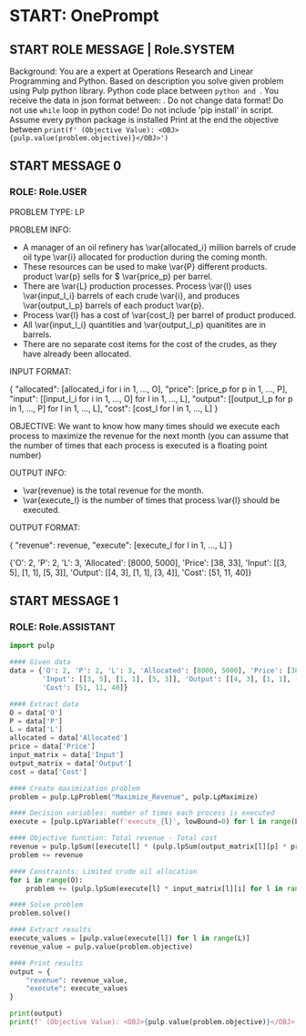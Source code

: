 # START: OnePrompt 
## START ROLE MESSAGE | Role.SYSTEM 
Background: You are a expert at Operations Research and Linear Programming and Python. Based on description you solve given problem using Pulp python library. Python code place between ```python and ```. You receive the data in json format between: <DATA></DATA>. Do not change data format! Do not use `while` loop in python code! Do not include 'pip install' in script. Assume every python package is installed Print at the end the objective between <OBJ></OBJ> `print(f' (Objective Value): <OBJ>{pulp.value(problem.objective)}</OBJ>')`  
## START MESSAGE 0 
### ROLE: Role.USER
<DESCRIPTION>
PROBLEM TYPE: LP

PROBLEM INFO: 

- A manager of an oil refinery has \var{allocated_i} million barrels of crude oil type \var{i} allocated for production during the coming month. 
- These resources can be used to make \var{P} different products. product \var{p} sells for $ \var{price_p} per barrel.
- There are \var{L} production processes. Process \var{l} uses \var{input_l_i} barrels of each crude \var{i}, and produces \var{output_l_p} barrels of each product \var{p}. 
- Process \var{l} has a cost of \var{cost_l} per barrel of product produced.
- All \var{input_l_i} quantities and \var{output_l_p} quanitites are in barrels. 
- There are no separate cost items for the cost of the crudes, as they have already been allocated.

INPUT FORMAT: 

{
    "allocated": [allocated_i for i in 1, ..., O],
    "price": [price_p for p in 1, ..., P],
    "input": [[input_l_i for i in 1, ..., O] for l in 1, ..., L],
    "output": [[output_l_p for p in 1, ..., P] for l in 1, ..., L],
    "cost": [cost_l for l in 1, ..., L]
}

OBJECTIVE: We want to know how many times should we execute each process to maximize the revenue for the next month (you can assume that the number of times that each process is executed is a floating point number)

OUTPUT INFO:

- \var{revenue} is the total revenue for the month.
- \var{execute_l} is the number of times that process \var{l} should be executed.

OUTPUT FORMAT:

{
    "revenue": revenue,
    "execute": [execute_l for l in 1, ..., L]
}

</DESCRIPTION>
<DATA>
{'O': 2, 'P': 2, 'L': 3, 'Allocated': [8000, 5000], 'Price': [38, 33], 'Input': [[3, 5], [1, 1], [5, 3]], 'Output': [[4, 3], [1, 1], [3, 4]], 'Cost': [51, 11, 40]}</DATA>


## START MESSAGE 1 
### ROLE: Role.ASSISTANT
```python
import pulp

#### Given data
data = {'O': 2, 'P': 2, 'L': 3, 'Allocated': [8000, 5000], 'Price': [38, 33], 
        'Input': [[3, 5], [1, 1], [5, 3]], 'Output': [[4, 3], [1, 1], [3, 4]], 
        'Cost': [51, 11, 40]}

#### Extract data
O = data['O']
P = data['P']
L = data['L']
allocated = data['Allocated']
price = data['Price']
input_matrix = data['Input']
output_matrix = data['Output']
cost = data['Cost']

#### Create maximization problem
problem = pulp.LpProblem("Maximize_Revenue", pulp.LpMaximize)

#### Decision variables: number of times each process is executed
execute = [pulp.LpVariable(f'execute_{l}', lowBound=0) for l in range(L)]

#### Objective function: Total revenue - Total cost
revenue = pulp.lpSum([execute[l] * (pulp.lpSum(output_matrix[l][p] * price[p] for p in range(P)) - cost[l]) for l in range(L)])
problem += revenue

#### Constraints: Limited crude oil allocation
for i in range(O):
    problem += (pulp.lpSum(execute[l] * input_matrix[l][i] for l in range(L)) <= allocated[i])

#### Solve problem
problem.solve()

#### Extract results
execute_values = [pulp.value(execute[l]) for l in range(L)]
revenue_value = pulp.value(problem.objective)

#### Print results
output = {
    "revenue": revenue_value,
    "execute": execute_values
}

print(output)
print(f' (Objective Value): <OBJ>{pulp.value(problem.objective)}</OBJ>')
```

